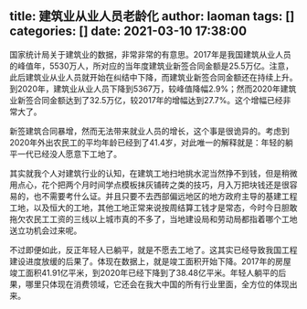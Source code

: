 title: 建筑业从业人员老龄化
author: laoman
tags: []
categories: []
date: 2021-03-10 17:38:00
---
国家统计局关于建筑业的数据，非常非常的有意思。2017年是我国建筑从业人员的峰值年，5530万人，所对应的当年度建筑业新签合同金额是25.5万亿。注意，此后建筑业从业人员就开始在纠结中下降，而建筑业新签合同金额还在持续上升。到2020年，建筑业从业人员下降到5367万，较峰值降幅2.9%；然而2020年建筑业新签合同金额达到了32.5万亿，较2017年的增幅达到27.7%。这个增幅已经非常大了。

新签建筑合同暴增，然而无法带来就业人员的增长，这个事是很诡异的。考虑到2020年外出农民工的平均年龄已经到了41.4岁，对此唯一的解释就是：年轻的躺平一代已经没人愿意下工地了。

其实就我个人对建筑行业的认知，在建筑工地扫地挑水泥当然挣不到钱，但是稍微用点心，花个把两个月时间学点模板抹灰铺砖之类的技巧，月入万把块钱还是很容易的，也不需要考什么证。并且只要不去西部偏远地区的地方政府主导的基建工程工地，以及恒大的工地，其他工地正常来说按周结算工钱才是常态，今时今日胆敢拖欠农民工工资的三线以上城市真的不多了，当地建设局和劳动局都指着哪个工地送立功机会过来呢。

不过即便如此，反正年轻人已躺平，就是不愿去工地了。这其实已经导致我国工程建设进度放缓的后果了。体现在数据上，就是竣工面积开始下降。2017年的房屋竣工面积41.91亿平米，到2020年已经下降到了38.48亿平米。年轻人躺平的后果，哪里只体现在消费领域，它还会在我大中国的所有行业里面，全方位的体现出来。